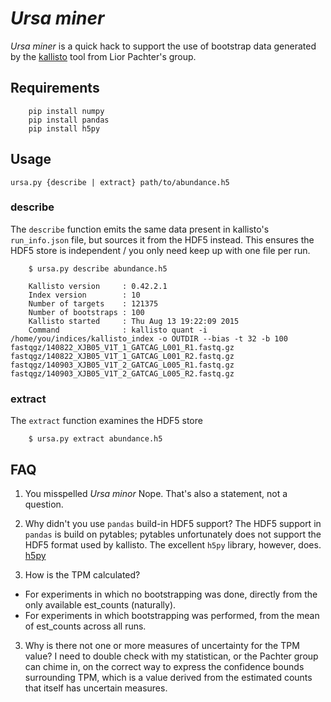 # _Ursa miner_

_Ursa miner_ is a quick hack to support the use of bootstrap data generated by the [kallisto](http://pachterlab.github.io/kallisto) tool from Lior Pachter's group.

## Requirements

        pip install numpy
        pip install pandas
        pip install h5py

## Usage

`ursa.py {describe | extract} path/to/abundance.h5`

### describe

The `describe` function emits the same data present in kallisto's `run_info.json` file, but sources it from the HDF5 instead. This ensures the HDF5 store is independent / you only need keep up with one file per run.

        $ ursa.py describe abundance.h5
        
        Kallisto version     : 0.42.2.1
        Index version        : 10
        Number of targets    : 121375
        Number of bootstraps : 100
        Kallisto started     : Thu Aug 13 19:22:09 2015
        Command              : kallisto quant -i /home/you/indices/kallisto_index -o OUTDIR --bias -t 32 -b 100 fastqgz/140822_XJB05_V1T_1_GATCAG_L001_R1.fastq.gz fastqgz/140822_XJB05_V1T_1_GATCAG_L001_R2.fastq.gz fastqgz/140903_XJB05_V1T_2_GATCAG_L005_R1.fastq.gz fastqgz/140903_XJB05_V1T_2_GATCAG_L005_R2.fastq.gz

### extract

The `extract` function examines the HDF5 store

        $ ursa.py extract abundance.h5


## FAQ

1. You misspelled _Ursa minor_
Nope. That's also a statement, not a question.

2. Why didn't you use `pandas` build-in HDF5 support?
The HDF5 support in `pandas` is build on pytables; pytables unfortunately does not support the HDF5 format used by kallisto. The excellent `h5py` library, however, does. [h5py](https://github.com/h5py/h5py)

3. How is the TPM calculated?
* For experiments in which no bootstrapping was done, directly from the only available est\_counts (naturally).
* For experiments in which bootstrapping was performed, from the mean of est\_counts across all runs.

3. Why is there not one or more measures of uncertainty for the TPM value?
I need to double check with my statistican, or the Pachter group can chime in, on the correct way to express the confidence bounds surrounding TPM, which is a value derived from the estimated counts that itself has uncertain measures.

